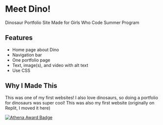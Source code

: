 # Meet Dino!
Dinosaur Portfolio Site Made for Girls Who Code Summer Program

## Features
- Home page about Dino
- Navigation bar 
- One portfolio page
- Text, image(s), and video with alt text
- Use CSS

## Why I Made This
This was one of my first websites! I also love dinosaurs, so doing a portfolio for dinosaurs was super cool! This was also my first website (originally on Replit, I moved it here)

[![Athena Award Badge](https://img.shields.io/endpoint?url=https%3A%2F%2Faward.athena.hackclub.com%2Fapi%2Fbadge)](https://award.athena.hackclub.com?utm_source=readme)

